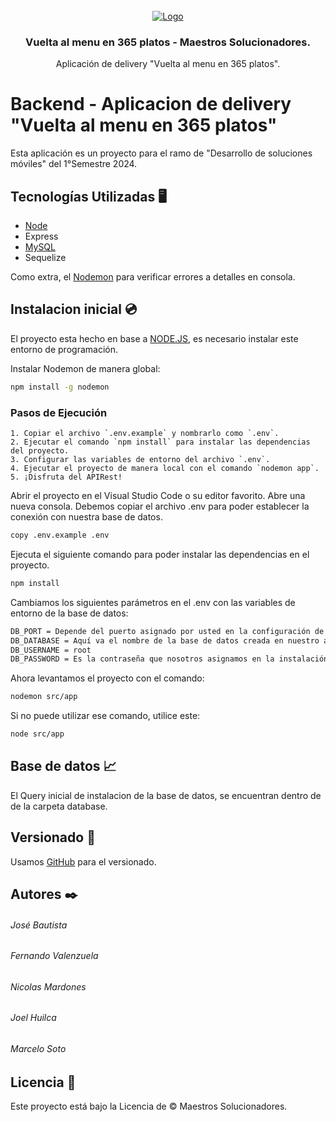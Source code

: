 <!-- PROYECTO -->
<br />
<div align="center">
  <a href="https://google.cl">
    <img src="https://i.imgur.com/PcEE9Go.png" alt="Logo" >
  </a>

  <h3 align="center">Vuelta al menu en 365 platos - Maestros Solucionadores.</h3>

  <p align="center">
    Aplicación de delivery "Vuelta al menu en 365 platos".
  </p>
</div>

# Backend - Aplicacion de delivery "Vuelta al menu en 365 platos"

Esta aplicación es un proyecto para el ramo de "Desarrollo de soluciones móviles" del 1°Semestre 2024. 


## Tecnologías Utilizadas 🖥️
- [Node](https://nodejs.org/en/download/current)
- Express
- [MySQL](https://dev.mysql.com/downloads/installer/)
- Sequelize

Como extra, el [Nodemon](https://www.npmjs.com/package/nodemon) para verificar errores a detalles en consola.

## Instalacion inicial 💿
El proyecto esta hecho en base a [NODE.JS](https://nodejs.org/en), es necesario instalar este entorno de programación.


Instalar Nodemon de manera global:
```bash
npm install -g nodemon
```


### Pasos de Ejecución
    1. Copiar el archivo `.env.example` y nombrarlo como `.env`.
    2. Ejecutar el comando `npm install` para instalar las dependencias del proyecto.
    3. Configurar las variables de entorno del archivo `.env`.
    4. Ejecutar el proyecto de manera local con el comando `nodemon app`.
    5. ¡Disfruta del APIRest!


Abrir el proyecto en el Visual Studio Code o su editor favorito. Abre una nueva consola.
Debemos copiar el archivo .env para poder establecer la conexión con nuestra base de datos.
```bash
copy .env.example .env
```

Ejecuta el siguiente comando para poder instalar las dependencias en el proyecto.
```bash
npm install
```

Cambiamos los siguientes parámetros en el .env con las variables de entorno de la base de datos:
```bash
DB_PORT = Depende del puerto asignado por usted en la configuración de su base de datos(default: 3306)
DB_DATABASE = Aquí va el nombre de la base de datos creada en nuestro administrador de base de datos preferido.
DB_USERNAME = root
DB_PASSWORD = Es la contraseña que nosotros asignamos en la instalación, en caso de utilizar Xampp, Laragon, etc... Este campo se debe dejar vacío.
```

Ahora levantamos el proyecto con el comando:
```bash
nodemon src/app
```
Si no puede utilizar ese comando, utilice este:
```bash
node src/app
```

## Base de datos 📈

El Query inicial de instalacion de la base de datos, se encuentran dentro de de la carpeta database.

## Versionado 📌

Usamos [GitHub](https://github.com/Jose-LocoPepe/Backend-App-Delivery) para el versionado.

## Autores ✒️

###### José Bautista

###### Fernando Valenzuela

###### Nicolas Mardones

###### Joel Huilca

###### Marcelo Soto


## Licencia 📄

Este proyecto está bajo la Licencia de &copy; Maestros Solucionadores.
